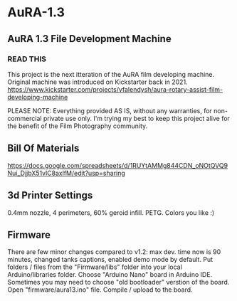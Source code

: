 # AuRA-1.3
## AuRA 1.3 File Development Machine

### READ THIS
This project is the next itteration of the AuRA film developing machine.
Original machine was introduced on Kickstarter back in 2021.
https://www.kickstarter.com/projects/vfalendysh/aura-rotary-assist-film-developing-machine

PLEASE NOTE: Everything provided AS IS, without any warranties, for non-commercial private use only.
I'm trying my best to keep this project alive for the benefit of the Film Photography community.

## Bill Of Materials
https://docs.google.com/spreadsheets/d/1RUYtAMMg844CDN_oNOtQVQ9Nui_DjjbX51vlC8axlfM/edit?usp=sharing

## 3d Printer Settings
0.4mm nozzle, 4 perimeters, 60% geroid infill. PETG. Colors you like :)

## Firmware
There are few minor changes compared to v1.2: max dev. time now is 90 minutes, changed tanks captions, enabled demo mode by default.
Put folders / files from the "Firmware/libs" folder into your local Arduino/libraries folder.
Choose "Arduino Nano" board in Arduino IDE. Sometimes you may need to choose "old bootloader" verstion of the board.
Open "firmware/aura13.ino" file.
Compile / upload to the board.



